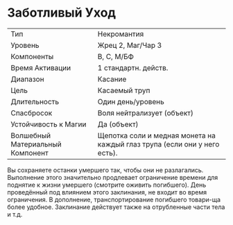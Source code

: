 
# Заботливый Уход

| | |
|---|---|
|Тип|Некромантия|
|Уровень| Жрец 2, Маг/Чар 3|
|Компоненты| В, С, М/БФ|
|Время Активации| 1 стандартн. действ.|
|Диапазон| Касание|
|Цель| Касаемый труп|
|Длительность| Один день/уровень|
|Спасбросок| Воля нейтрализует (объект)|
|Устойчивость к Магии| Да (объект)|
|Волшебный Материальный Компонент| Щепотка соли и медная монета на каждый глаз трупа (если они у него есть).|

Вы сохраняете останки умершего так, чтобы они не разлагались. Выполнение этого значительно продлевает ограничение времени для поднятие к жизни умершего (смотрите оживить погибшего). День проведённый под влиянием этого заклинания, не входит во время ограничения. В дополнение, транспортирование погибшего товари-ща более удобное. Заклинание действует также на отрубленные части тела и т.д.
